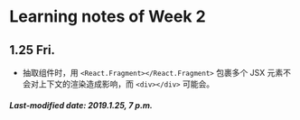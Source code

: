 # Learning notes of Week 2

## 1.25 Fri.

+ 抽取组件时，用 `<React.Fragment></React.Fragment>` 包裹多个 JSX 元素不会对上下文的渲染造成影响，而 `<div></div>` 可能会。

##### Last-modified date: 2019.1.25, 7 p.m.
